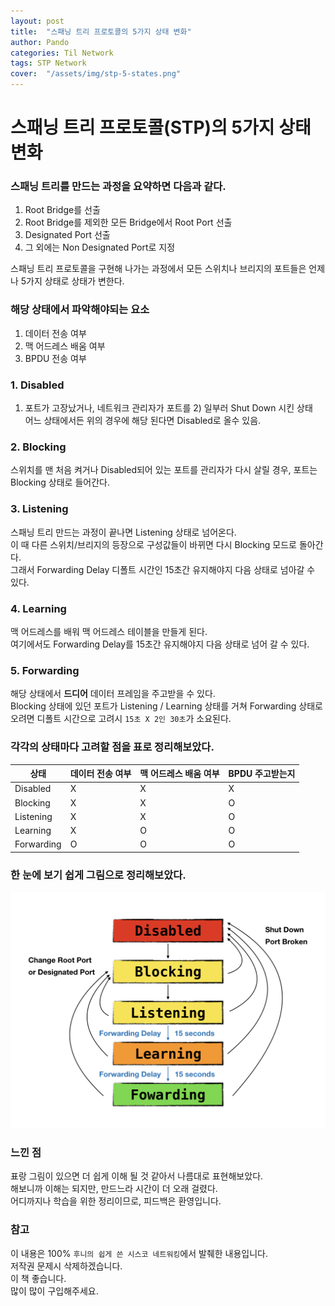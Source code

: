 ```yaml
---
layout: post
title:  "스패닝 트리 프로토콜의 5가지 상태 변화"
author: Pando
categories: Til Network
tags: STP Network
cover:  "/assets/img/stp-5-states.png"
---
```



# 스패닝 트리 프로토콜(STP)의 5가지 상태 변화

### 스패닝 트리를 만드는 과정을 요약하면 다음과 같다.

1. Root Bridge를 선출
2. Root Bridge를 제외한 모든 Bridge에서 Root Port 선출
3. Designated Port 선출
4. 그 외에는 Non Designated Port로 지정

스패닝 트리 프로토콜을 구현해 나가는 과정에서 모든 스위치나 브리지의 포트들은 언제나 5가지 상태로 상태가 변한다.

### 해당 상태에서 파악해야되는 요소
1. 데이터 전송 여부
2. 맥 어드레스 배움 여부
3. BPDU 전송 여부

### 1. Disabled
1) 포트가 고장났거나, 네트워크 관리자가 포트를 2) 일부러 Shut Down 시킨 상태  
어느 상태에서든 위의 경우에 해당 된다면 Disabled로 올수 있음.  
### 2. Blocking
스위치를 맨 처음 켜거나 Disabled되어 있는 포트를 관리자가 다시 살릴 경우, 포트는 Blocking 상태로 들어간다.
### 3. Listening
스패닝 트리 만드는 과정이 끝나면 Listening 상태로 넘어온다.  
이 때 다른 스위치/브리지의 등장으로 구성값들이 바뀌면 다시 Blocking 모드로 돌아간다.  
그래서 Forwarding Delay 디폴트 시간인 15초간 유지해야지 다음 상태로 넘아갈 수 있다.
### 4. Learning
맥 어드레스를 배워 맥 어드레스 테이블을 만들게 된다.  
여기에서도 Forwarding Delay를 15초간 유지해야지 다음 상태로 넘어 갈 수 있다.
### 5. Forwarding
해당 상태에서 __드디어__ 데이터 프레임을 주고받을 수 있다.  
Blocking 상태에 있던 포트가 Listening / Learning 상태를 거쳐 Forwarding 상태로 오려면 디폴트 시간으로 고려시 `15초 X 2인 30초`가 소요된다.



### 각각의 상태마다 고려할 점을 표로 정리해보았다.

|상태|데이터 전송 여부|맥 어드레스 배움 여부|BPDU 주고받는지|
|---|---|---|---|
|Disabled|X|X|X|
|Blocking|X|X|O|
|Listening|X|X|O|
|Learning|X|O|O|
|Forwarding|O|O|O|

### 한 눈에 보기 쉽게 그림으로 정리해보았다.
![STP 5 states](/assets/img/stp-5-states.png)

### 느낀 점
표랑 그림이 있으면 더 쉽게 이해 될 것 같아서 나름대로 표현해보았다.  
해보니까 이해는 되지만, 만드느라 시간이 더 오래 걸렸다.   
어디까지나 학습을 위한 정리이므로, 피드백은 환영입니다.  

### 참고
이 내용은 100% `후니의 쉽게 쓴 시스코 네트워킹`에서 발췌한 내용입니다.  
저작권 문제시 삭제하겠습니다.  
이 책 좋습니다.  
많이 많이 구입해주세요.  
